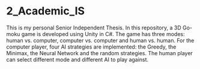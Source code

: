 # 2_Academic_IS
This is my personal Senior Independent Thesis. In this repository, a 3D Go-moku game is developed using Unity in C#. The game has three modes: human vs. computer, computer vs. computer and human vs. human. For the computer player, four AI strategies are implemented: the Greedy, the Minimax, the Neural Network and the random strategies. The human player can select different mode and different AI to play against.
